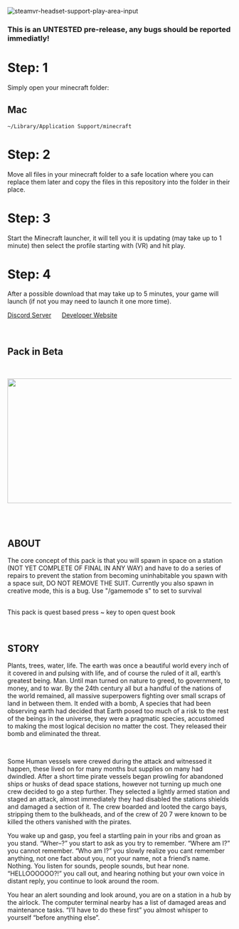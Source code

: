 ![steamvr-headset-support-play-area-input](https://user-images.githubusercontent.com/34868944/147981170-0cb8c5a6-b21e-4211-8ce6-460a9d20c9ab.jpg)

### This is an UNTESTED pre-release, any bugs should be reported immediatly!

# Step: 1
Simply open your minecraft folder:

## Mac
  	~/Library/Application Support/minecraft
	
# Step: 2
 Move all files in your minecraft folder to a safe location where you can replace them later and copy the files in this repository into the folder in their place.
 
# Step: 3
 Start the Minecraft launcher, it will tell you it is updating (may take up to 1 minute) then select the profile starting with (VR) and hit play.
 
 # Step: 4
 After a possible download that may take up to 5 minutes, your game will launch (if not you may need to launch it one more time).

<p><a href="https://discord.gg/FtMSjx4NHQ">Discord Server</a>&nbsp; &nbsp; &nbsp; <a href="https://gameplex-software.github.io/">Developer Website</a></p>
<p>&nbsp;</p>
<h2>Pack in Beta</h2>
<p>&nbsp;</p>
<p><img src="https://i.ibb.co/fSvdx9s/background.png" alt="" width="1142" height="280" />&nbsp;</p>
<p>&nbsp;</p>
<h2>ABOUT</h2>
<p>The core concept of this pack is that you will spawn in space on a station (NOT YET COMPLETE OF FINAL IN ANY WAY) and have to do a series of repairs to prevent the station from becoming uninhabitable you spawn with a space suit, DO NOT REMOVE THE SUIT. Currently you also spawn in creative mode, this is a bug. Use "/gamemode s" to set to survival<br /><br /></p>
<p>This pack is quest based press ~ key to open quest book</p>
<p>&nbsp;</p>
<h2>STORY</h2>
<p>Plants, trees, water, life. The earth was once a beautiful world every inch of it covered in and pulsing with life, and of course the ruled of it all, earth&rsquo;s greatest being. Man. Until man turned on nature to greed, to government, to money, and to war. By the 24th century all but a handful of the nations of the world remained, all massive superpowers fighting over small scraps of land in between them. It ended with a bomb, A species that had been observing earth had decided that Earth posed too much of a risk to the rest of the beings in the universe, they were a pragmatic species, accustomed to making the most logical decision no matter the cost. They released their bomb and eliminated the threat.</p>
<p>&nbsp;</p>
<p>Some Human vessels were crewed during the attack and witnessed it happen, these lived on for many months but supplies on many had dwindled. After a short time pirate vessels began prowling for abandoned ships or husks of dead space stations, however not turning up much one crew decided to go a step further. They selected a lightly armed station and staged an attack, almost immediately they had disabled the stations shields and damaged a section of it. The crew boarded and looted the cargo bays, stripping them to the bulkheads, and of the crew of 20 7 were known to be killed the others vanished with the pirates.</p>
<p>You wake up and gasp, you feel a startling pain in your ribs and groan as you stand. &ldquo;Wher&ndash;?&rdquo; you start to ask as you try to remember. &ldquo;Where am I?&rdquo; you cannot remember. &ldquo;Who am I?&rdquo; you slowly realize you cant remember anything, not one fact about you, not your name, not a friend&rsquo;s name. Nothing. You listen for sounds, people sounds, but hear none. &ldquo;HELLOOOOOO?!&rdquo; you call out, and hearing nothing but your own voice in distant reply, you continue to look around the room.</p>
<p>You hear an alert sounding and look around, you are on a station in a hub by the airlock. The computer terminal nearby has a list of damaged areas and maintenance tasks. &ldquo;I&rsquo;ll have to do these first&rdquo; you almost whisper to yourself &ldquo;before anything else&rdquo;.</p>
